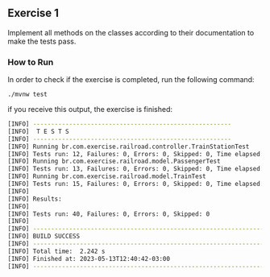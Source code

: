 ## Exercise 1

Implement all methods on the classes according to their documentation to make the tests pass.

### How to Run

In order to check if the exercise is completed, run the following command:

`./mvnw test`

if you receive this output, the exercise is finished:

```bash
[INFO] -------------------------------------------------------
[INFO]  T E S T S
[INFO] -------------------------------------------------------
[INFO] Running br.com.exercise.railroad.controller.TrainStationTest
[INFO] Tests run: 12, Failures: 0, Errors: 0, Skipped: 0, Time elapsed: 0.074 s - in br.com.exercise.railroad.controller.TrainStationTest
[INFO] Running br.com.exercise.railroad.model.PassengerTest
[INFO] Tests run: 13, Failures: 0, Errors: 0, Skipped: 0, Time elapsed: 0.117 s - in br.com.exercise.railroad.model.PassengerTest
[INFO] Running br.com.exercise.railroad.model.TrainTest
[INFO] Tests run: 15, Failures: 0, Errors: 0, Skipped: 0, Time elapsed: 0.018 s - in br.com.exercise.railroad.model.TrainTest
[INFO]
[INFO] Results:
[INFO]
[INFO] Tests run: 40, Failures: 0, Errors: 0, Skipped: 0
[INFO]
[INFO] ------------------------------------------------------------------------
[INFO] BUILD SUCCESS
[INFO] ------------------------------------------------------------------------
[INFO] Total time:  2.242 s
[INFO] Finished at: 2023-05-13T12:40:42-03:00
[INFO] ------------------------------------------------------------------------
```